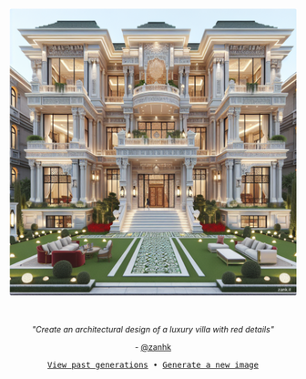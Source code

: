 
<div align="center">
  <a href="https://zank.it" target="_blank"><img src="https://raw.githubusercontent.com/zanhk/zanhk/main/images/128.png" width="1024px"></a>
  <br>
  <br>
  <br>
  <p class="has-text-grey"><i>"Create an architectural design of a luxury villa with red details"</i></p>
  <p class="has-text-grey"> - <a href="https://github.com/zanhk" target="_blank">@zanhk</a></p>
  <p><samp><a href="https://github.com/zanhk/zanhk/tree/main/images">View past generations</a>  •  <a href="https://github.com/zanhk/zanhk/discussions/new?category=prompt">Generate a new image</a></samp></p>
</div>